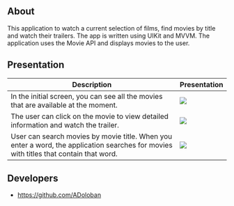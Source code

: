## About

This application to watch a current selection of films, find movies by title and watch their trailers.
The app is written using UIKit and MVVM. The application uses the Movie API and displays movies to the user.

## Presentation 

| Description | Presentation |
| --- | --- |
| In the initial screen, you can see all the movies that are available at the moment. | <img src = "https://github.com/ADoloban/Filmix/assets/141773182/b463c480-e1e3-4155-b6e9-6d648dcdd128"  > |
| The user can click on the movie to view detailed information and watch the trailer. | <img src = "https://github.com/ADoloban/Filmix/assets/141773182/382e6bd3-8818-4d26-aeef-da969e531427" > |
| User can search movies by movie title. When you enter a word, the application searches for movies with titles that contain that word. | <img src = "https://github.com/ADoloban/Filmix/assets/141773182/e4004c78-db5d-441f-8152-22863c2a9935"  > |

## Developers

- https://github.com/ADoloban








